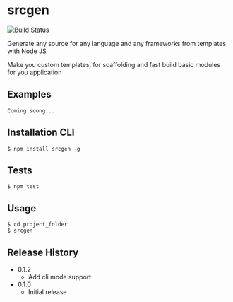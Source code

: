 srcgen
=========

[![Build Status](https://travis-ci.org/EndyKaufman/srcgen.svg?branch=master)](https://travis-ci.org/EndyKaufman/srcgen)

Generate any source for any language and any frameworks from templates with Node JS

Make you custom templates, for scaffolding and fast build basic modules for you application

## Examples

    Coming soong...

## Installation CLI

    $ npm install srcgen -g

## Tests

    $ npm test

## Usage

    $ cd project_folder
    $ srcgen    

## Release History 
* 0.1.2 
    * Add cli mode support
* 0.1.0 
    * Initial release